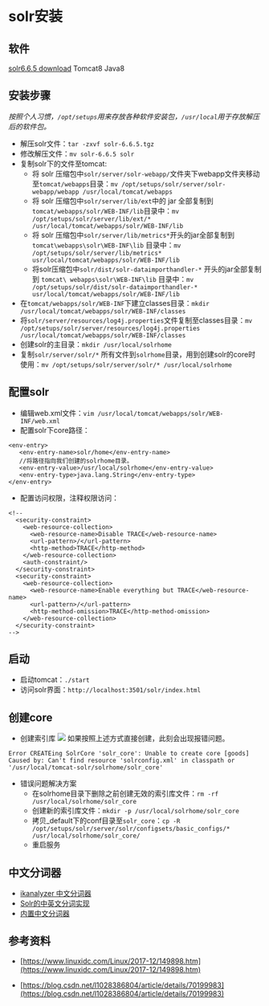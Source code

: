 # solr安装

## 软件

[solr6.6.5 download](http://archive.apache.org/dist/lucene/solr/)
Tomcat8
Java8

## 安装步骤

*按照个人习惯，`/opt/setups`用来存放各种软件安装包，`/usr/local`用于存放解压后的软件包。*

- 解压solr文件：`tar -zxvf solr-6.6.5.tgz`
- 修改解压文件：`mv solr-6.6.5 solr`
- 复制solr下的文件至tomcat:
	- 将 solr 压缩包中`solr/server/solr-webapp/`文件夹下webapp文件夹移动至`tomcat/webapps`目录：`mv /opt/setups/solr/server/solr-webapp/webapp /usr/local/tomcat/webapps`
	- 将 solr 压缩包中`solr/server/lib/ext`中的 jar 全部复制到`tomcat/webapps/solr/WEB-INF/lib`目录中：`mv /opt/setups/solr/server/lib/ext/* /usr/local/tomcat/webapps/solr/WEB-INF/lib`
	- 将 solr 压缩包中`solr/server/lib/metrics*`开头的jar全部复制到 `tomcat\webapps\solr\WEB-INF\lib` 目录中：`mv /opt/setups/solr/server/lib/metrics* usr/local/tomcat/webapps/solr/WEB-INF/lib`
	- 将solr压缩包中`solr/dist/solr-dataimporthandler-*` 开头的jar全部复制到 `tomcat\ webapps\solr\WEB-INF\lib` 目录中：`mv /opt/setups/solr/dist/solr-dataimporthandler-* usr/local/tomcat/webapps/solr/WEB-INF/lib`
- 在`tomcat/webapps/solr/WEB-INF`下建立classes目录：`mkdir /usr/local/tomcat/webapps/solr/WEB-INF/classes`
- 将`solr/server/resources/log4j.properties`文件复制至classes目录：`mv /opt/setups/solr/server/resources/log4j.properties /usr/local/tomcat/webapps/solr/WEB-INF/classes`
- 创建solr的主目录：`mkdir /usr/local/solrhome`
- 复制`solr/server/solr/*` 所有文件到`solrhome`目录，用到创建solr的core时使用：`mv /opt/setups/solr/server/solr/* /usr/local/solrhome`

## 配置solr

- 编辑web.xml文件：`vim /usr/local/tomcat/webapps/solr/WEB-INF/web.xml`
- 配置solr下core路径：
```
<env-entry>
   <env-entry-name>solr/home</env-entry-name>
   //将路径指向我们创建的solrhome目录。
   <env-entry-value>/usr/local/solrhome</env-entry-value> 
   <env-entry-type>java.lang.String</env-entry-type>
</env-entry>
```
- 配置访问权限，注释权限访问：
```
<!--
  <security-constraint>
    <web-resource-collection>
      <web-resource-name>Disable TRACE</web-resource-name>
      <url-pattern>/</url-pattern>
      <http-method>TRACE</http-method>
    </web-resource-collection>
    <auth-constraint/>
  </security-constraint>
  <security-constraint>
    <web-resource-collection>
      <web-resource-name>Enable everything but TRACE</web-resource-name>
      <url-pattern>/</url-pattern>
      <http-method-omission>TRACE</http-method-omission>
    </web-resource-collection>
  </security-constraint>
-->
```

## 启动

- 启动tomcat：`./start`
- 访问solr界面：`http://localhost:3501/solr/index.html`

## 创建core

- 创建索引库
![](https://i.imgur.com/8o6tnhO.png)
如果按照上述方式直接创建，此刻会出现报错问题。
```
Error CREATEing SolrCore 'solr_core': Unable to create core [goods] Caused by: Can't find resource 'solrconfig.xml' in classpath or '/usr/local/tomcat-solr/solrhome/solr_core'
```
- 错误问题解决方案
	- 在solrhome目录下删除之前创建无效的索引库文件：`rm -rf /usr/local/solrhome/solr_core`
	- 创建新的索引库文件：`mkdir -p /usr/local/solrhome/solr_core`
	- 拷贝_default下的conf目录至`solr_core`：`cp -R /opt/setups/solr/server/solr/configsets/basic_configs/* /usr/local/solrhome/solr_core/`
	- 重启服务

## 中文分词器

- [ikanalyzer 中文分词器](https://blog.csdn.net/qq_28114645/article/details/77961998)
- [Solr的中英文分词实现](https://www.cnblogs.com/knitmesh/p/5439713.html)
- [内置中文分词器](https://blog.csdn.net/jiadajing267/article/details/78702158)

## 参考资料
- [https://www.linuxidc.com/Linux/2017-12/149898.htm](https://www.linuxidc.com/Linux/2017-12/149898.htm)

- [https://blog.csdn.net/l1028386804/article/details/70199983](https://blog.csdn.net/l1028386804/article/details/70199983)